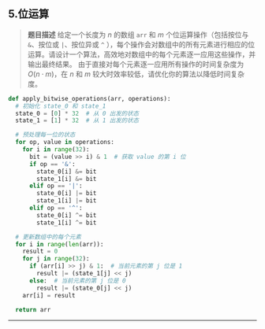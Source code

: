 ## **5.位运算**

> **题目描述**
给定一个长度为 $n$ 的数组 `arr` 和 $m$ 个位运算操作（包括按位与 `&`、按位或 `|`、按位异或 `^`
），每个操作会对数组中的所有元素进行相应的位运算。请设计一个算法，高效地对数组中的每个元素逐一应用这些操作，并输出最终结果。
由于直接对每个元素逐一应用所有操作的时间复杂度为 $O(n \cdot m)$，在 $n$ 和 $m$ 较大时效率较低，请优化你的算法以降低时间复杂度。

```python
def apply_bitwise_operations(arr, operations):
  # 初始化 state_0 和 state_1
  state_0 = [0] * 32  # 从 0 出发的状态
  state_1 = [1] * 32  # 从 1 出发的状态

  # 预处理每一位的状态
  for op, value in operations:
    for i in range(32):
      bit = (value >> i) & 1  # 获取 value 的第 i 位
      if op == '&':
        state_0[i] &= bit
        state_1[i] &= bit
      elif op == '|':
        state_0[i] |= bit
        state_1[i] |= bit
      elif op == '^':
        state_0[i] ^= bit
        state_1[i] ^= bit

  # 更新数组中的每个元素
  for i in range(len(arr)):
    result = 0
    for j in range(32):
      if (arr[i] >> j) & 1:  # 当前元素的第 j 位是 1
        result |= (state_1[j] << j)
      else:  # 当前元素的第 j 位是 0
        result |= (state_0[j] << j)
    arr[i] = result

  return arr
```

---